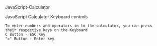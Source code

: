JavaScript-Calculator

JavaScript Calculator 
Keyboard controls

    To enter numbers and operators in to the calculator, you can press their respective keys on the Keyboard
    C Button - ESC Key
    "=" Button - Enter key
